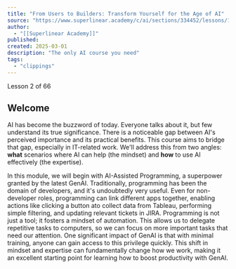 ```yaml
---
title: "From Users to Builders: Transform Yourself for the Age of AI"
source: "https://www.superlinear.academy/c/ai/sections/334452/lessons/1240488"
author:
  - "[[Superlinear Academy]]"
published:
created: 2025-03-01
description: "The only AI course you need"
tags:
  - "clippings"
---
```

Lesson 2 of 66

## Welcome

AI has become the buzzword of today. Everyone talks about it, but few understand its true significance. There is a noticeable gap between AI's perceived importance and its practical benefits. This course aims to bridge that gap, especially in IT-related work. We'll address this from two angles: **what** scenarios where AI can help (the mindset) and **how** to use AI effectively (the expertise).

  

In this module, we will begin with AI-Assisted Programming, a superpower granted by the latest GenAI. Traditionally, programming has been the domain of developers, and it's undoubtedly very useful. Even for non-developer roles, programming can link different apps together, enabling actions like clicking a button ato collect data from Tableau, performing simple filtering, and updating relevant tickets in JIRA. Programming is not just a tool; it fosters a mindset of automation. This allows us to delegate repetitive tasks to computers, so we can focus on more important tasks that need our attention. One significant impact of GenAI is that with minimal training, anyone can gain access to this privilege quickly. This shift in mindset and expertise can fundamentally change how we work, making it an excellent starting point for learning how to boost productivity with GenAI.